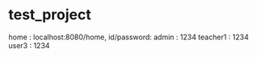 # test_project
home : localhost:8080/home, id/password: 
admin : 1234 
teacher1 : 1234 
user3 : 1234
